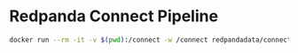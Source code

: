 # Redpanda Connect Pipeline

```bash
docker run --rm -it -v $(pwd):/connect -w /connect redpandadata/connect:4.44 run -r "resources/*.yaml"
```
